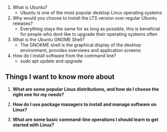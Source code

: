 1. What is Ubuntu?
   * Ubuntu is one of the most popular desktop Linux operating systems 
2. Why would you choose to install the LTS version over regular Ubuntu releases?
   * Everything stays the same for as long as possible, this is beneficial for people who dont like to upgrade their operating systems often
3. What is the Ubuntu GNOME Shell?
   * The GNOKME shell is the graphical display of the desktop environment, provides overviews and application screens
4. How do I install software from the command line?
   * sudo apt update and upgrade

## Things I want to know more about
1. **What are some popular Linux distributions, and how do I choose the right one for my needs?**

2. **How do I use package managers to install and manage software on Linux?**

3. **What are some basic command-line operations I should learn to get started with Linux?**
